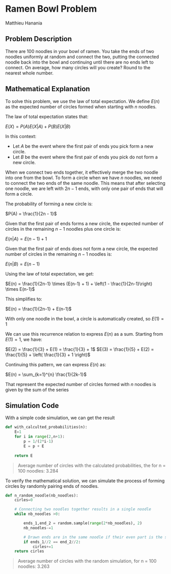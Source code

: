 # Ramen Bowl Problem
Matthieu Hanania

## Problem Description

There are 100 noodles in your bowl of ramen. You take the ends of two noodles uniformly at random and connect the two, putting the connected noodle back into the bowl and continuing until there are no ends left to connect. On average, how many circles will you create? Round to the nearest whole number.

## Mathematical Explanation

To solve this problem, we use the law of total expectation. We define $E(n)$ as the expected number of circles formed when starting with $n$ noodles.

The law of total expectation states that:

 $E(X) = P(A)E(X|A) + P(B)E(X|B)$

In this context:
- Let $A$ be the event where the first pair of ends you pick form a new circle.
- Let $B$ be the event where the first pair of ends you pick do not form a new circle.

When we connect two ends together, it effectively merge the two noodle into one from the bowl. To form a circle when we have $n$ noodles, we need to connect the two ends of the same noodle. This means that after selecting one noodle, we are left with $2n-1$ ends, with only one pair of ends that will form a circle.

The probability of forming a new circle is:

$P(A) = \frac{1}{2n - 1}$ 


Given that the first pair of ends forms a new circle, the expected number of circles in the remaining $n-1$ noodles plus one circle is:

$E(n | A) = E(n-1) + 1$

Given that the first pair of ends does not form a new circle, the expected number of circles in the remaining $n-1$ noodles is:

$E(n | B) = E(n-1)$

Using the law of total expectation, we get:

$E(n) = \frac{1}{2n-1} \times (E(n-1) + 1) + \left(1 - \frac{1}{2n-1}\right) \times E(n-1)$

This simplifies to:

$E(n) = \frac{1}{2n-1} + E(n-1)$

With only one noodle in the bowl, a circle is automatically created, so $E(1)=1$

We can use this recurrence relation to express $E(n)$ as a sum. Starting from $E(1) = 1$, we have:

$E(2) = \frac{1}{3} + E(1) = \frac{1}{3} + 1$
$E(3) = \frac{1}{5} + E(2) = \frac{1}{5} + \left( \frac{1}{3} + 1 \right)$

Continuing this pattern, we can express $E(n)$ as:

$E(n) = \sum_{k=1}^{n} \frac{1}{2k-1}$

That represent the expected number of circles formed with $n$ noodles is given by the sum of the series



## Simulation Code

With a simple code simulation, we can get the result

```python
def with_calculted_probabilities(n):
    E=1
    for i in range(2,n+1):
        p = 1/(2*i-1)
        E = p + E
    
    return E
```
> Average number of circles with the calculated probabilities, the for n = 100 noodles: 3.284 


To verify the mathematical solution, we can simulate the process of forming circles by randomly pairing ends of noodles. 

```python
def n_random_noodle(nb_noodles):
    cirles=0

    # Connecting two noodles together results in a single noodle
    while nb_noodles >0:

        ends_1,end_2 = random.sample(range(2*nb_noodles), 2)
        nb_noodles-=1

        # Drawn ends are in the same noodle if their even part is the same (0 and 1, 1 and 2, ...)
        if ends_1//2 == end_2//2:
            cirles+=1
    return cirles    
```
> Average number of circles with the random simulation, for n = 100 noodles: 3.263 
